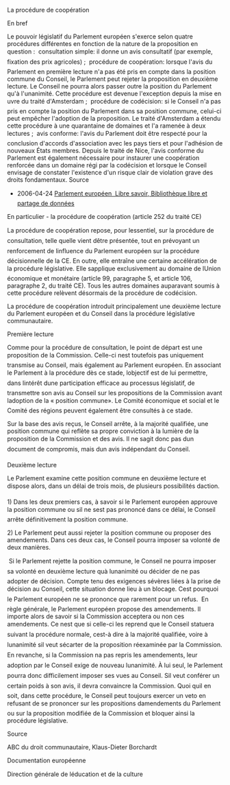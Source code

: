 La procédure de coopération

En bref

Le pouvoir législatif du Parlement européen s\'exerce selon quatre
procédures différentes en fonction de la nature de la proposition en
question :  consultation simple: il donne un avis consultatif (par
exemple, fixation des prix agricoles) ;  procédure de coopération:
lorsque l\'avis du Parlement en première lecture n\'a pas été pris en
compte dans la position commune du Conseil, le Parlement peut rejeter la
proposition en deuxième lecture. Le Conseil ne pourra alors passer outre
la position du Parlement qu\'à l\'unanimité. Cette procédure est devenue
l\'exception depuis la mise en uvre du traité d\'Amsterdam ; 
procédure de codécision: si le Conseil n\'a pas pris en compte la
position du Parlement dans sa position commune, celui-ci peut empêcher
l\'adoption de la proposition. Le traité d\'Amsterdam a étendu cette
procédure à une quarantaine de domaines et l\'a ramenée à deux lectures
;  avis conforme: l\'avis du Parlement doit être respecté pour la
conclusion d\'accords d\'association avec les pays tiers et pour
l\'adhésion de nouveaux États membres. Depuis le traité de Nice, l\'avis
conforme du Parlement est également nécessaire pour instaurer une
coopération renforcée dans un domaine régi par la codécision et lorsque
le Conseil envisage de constater l\'existence d\'un risque clair de
violation grave des droits fondamentaux. Source

-   2006-04-24 [Parlement européen  Libre savoir, Bibliothèque libre et
    partage de
    données](http://realink.org/carbre/mwiki/index.php?title=Parlement_europ%E9en&PHPSESSID=3239c976faa5ef0ec68753b63c0ad7fb "wikilink")

En particulier - la procédure de coopération (article 252 du traité CE)

La procédure de coopération repose, pour lessentiel, sur la procédure
de consultation, telle quelle vient dêtre présentée, tout en prévoyant
un renforcement de linfluence du Parlement européen sur la procédure
décisionnelle de la CE. En outre, elle entraîne une certaine
accélération de la procédure législative. Elle sapplique exclusivement
au domaine de lUnion économique et monétaire (article 99, paragraphe 5,
et article 106, paragraphe 2, du traité CE). Tous les autres domaines
auparavant soumis à cette procédure relèvent désormais de la procédure
de codécision.

La procédure de coopération introduit principalement une deuxième
lecture du Parlement européen et du Conseil dans la procédure
législative communautaire.

Première lecture

Comme pour la procédure de consultation, le point de départ est une
proposition de la Commission. Celle-ci nest toutefois pas uniquement
transmise au Conseil, mais également au Parlement européen. En associant
le Parlement à la procédure dès ce stade, lobjectif est de lui
permettre, dans lintérêt dune participation efficace au processus
législatif, de transmettre son avis au Conseil sur les propositions de
la Commission avant ladoption de la « position commune». Le Comité
économique et social et le Comité des régions peuvent également être
consultés à ce stade.

Sur la base des avis reçus, le Conseil arrête, à la majorité qualifiée,
une position commune qui reflète sa propre conviction à la lumière de la
proposition de la Commission et des avis. Il ne sagit donc pas dun
document de compromis, mais dun avis indépendant du Conseil.

Deuxième lecture

Le Parlement examine cette position commune en deuxième lecture et
dispose alors, dans un délai de trois mois, de plusieurs possibilités
daction.

1\) Dans les deux premiers cas, à savoir si le Parlement européen
approuve la position commune ou sil ne sest pas prononcé dans ce
délai, le Conseil arrête définitivement la position commune.

2\) Le Parlement peut aussi rejeter la position commune ou proposer des
amendements. Dans ces deux cas, le Conseil pourra imposer sa volonté de
deux manières.

 Si le Parlement rejette la position commune, le Conseil ne pourra
imposer sa volonté en deuxième lecture quà lunanimité ou décider de ne
pas adopter de décision. Compte tenu des exigences sévères liées à la
prise de décision au Conseil, cette situation donne lieu à un blocage.
Cest pourquoi le Parlement européen ne se prononce que rarement pour un
refus.  En règle générale, le Parlement européen propose des
amendements. Il importe alors de savoir si la Commission acceptera ou
non ces amendements. Ce nest que si celle-ci les reprend que le Conseil
statuera suivant la procédure normale, cest-à dire à la majorité
qualifiée, voire à lunanimité sil veut sécarter de la proposition
réexaminée par la Commission. En revanche, si la Commission na pas
repris les amendements, leur adoption par le Conseil exige de nouveau
lunanimité. À lui seul, le Parlement pourra donc difficilement imposer
ses vues au Conseil. Sil veut conférer un certain poids à son avis, il
devra convaincre la Commission. Quoi quil en soit, dans cette
procédure, le Conseil peut toujours exercer un veto en refusant de se
prononcer sur les propositions damendements du Parlement ou sur la
proposition modifiée de la Commission et bloquer ainsi la procédure
législative.

Source

ABC du droit communautaire, Klaus-Dieter Borchardt

Documentation européenne

Direction générale de léducation et de la culture
